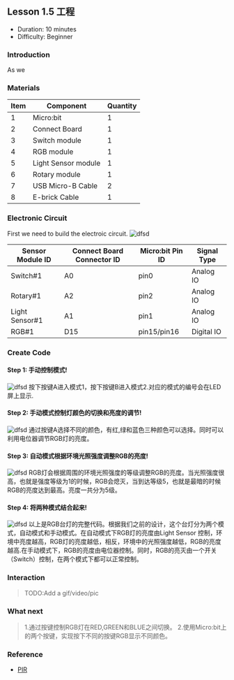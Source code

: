 ## Lesson 1.5 工程

- Duration: 10 minutes
- Difficulty: Beginner

### Introduction
As we 

### Materials
| Item |     Component           | Quantity |
|--------|---------------------------|-------------|
|    1   | Micro:bit                    |        1      |
|    2   | Connect Board          |        1      |
|    3   | Switch module          |        1      |
|    4   | RGB module              |        1      |
|    5   | Light Sensor module |        1      |
|    6   | Rotary module          |        1      |
|    7   | USB Micro-B Cable   |        2       |
|    8   | E-brick Cable             |        1      |

### Electronic Circuit
First we need to build the electroic circuit.
![dfsd](./image/lesson01-switch/electronic_circuit.png)

| Sensor Module ID | Connect Board Connector ID | Micro:bit Pin ID | Signal Type |
|------------------|----------------------------|------------------|-------------|
| Switch#1        | A0                         | pin0             | Analog IO  |
| Rotary#1        | A2                         | pin2            | Analog IO  |
| Light Sensor#1        | A1                         | pin1            | Analog IO  |
| RGB#1        | D15                         | pin15/pin16             | Digital IO  |

### Create Code

#### Step 1: 手动控制模式!
![dfsd](./image/lesson05-project/two-models.png)
按下按键A进入模式1，按下按键B进入模式2.对应的模式的编号会在LED屏上显示.

#### Step 2: 手动模式控制灯颜色的切换和亮度的调节!
![dfsd](./image/lesson05-project/Manual-control.png)
通过按键A选择不同的颜色，有红,绿和蓝色三种颜色可以选择。同时可以利用电位器调节RGB灯的亮度。

#### Step 3: 自动模式根据环境光照强度调整RGB的亮度!
![dfsd](./image/lesson05-project/automatic-control-2.png)
RGB灯会根据周围的环境光照强度的等级调整RGB的亮度。当光照强度很高，也就是强度等级为1的时候，RGB会熄灭，当到达等级5，也就是最暗的时候RGB的亮度达到最高。亮度一共分为5级。

#### Step 4: 将两种模式结合起来!
![dfsd](./image/lesson05-project/full-control.png)
以上是RGB台灯的完整代码。根据我们之前的设计，这个台灯分为两个模式，自动模式和手动模式。在自动模式下RGB灯的亮度由Light Sensor 控制，环境中亮度越高，RGB灯的亮度越低，相反，环境中的光照强度越低，RGB的亮度越高.在手动模式下，RGB的亮度由电位器控制。同时，RGB的亮灭由一个开关（Switch）控制，在两个模式下都可以正常控制。

### Interaction

> TODO:Add a gif/video/pic

### What next
> 1.通过按键控制RGB灯在RED,GREEN和BLUE之间切换。
> 2.使用Micro:bit上的两个按键，实现按下不同的按键RGB显示不同颜色。

### Reference
- [PIR](https://en.wikipedia.org/wiki/Passive_infrared_sensor)
